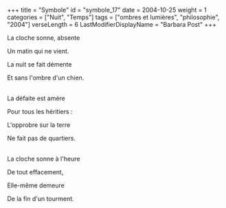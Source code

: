 +++
title = "Symbole"
id = "symbole_17"
date = 2004-10-25
weight = 1
categories = ["Nuit", "Temps"]
tags = ["ombres et lumières", "philosophie", "2004"]
verseLength = 6
LastModifierDisplayName = "Barbara Post"
+++

La cloche sonne, absente

Un matin qui ne vient.

La nuit se fait démente

Et sans l'ombre d'un chien.

 \
La défaite est amère

Pour tous les héritiers :

L'opprobre sur la terre

Ne fait pas de quartiers.

 \
La cloche sonne à l'heure

De tout effacement,

Elle-même demeure

De la fin d'un tourment.
